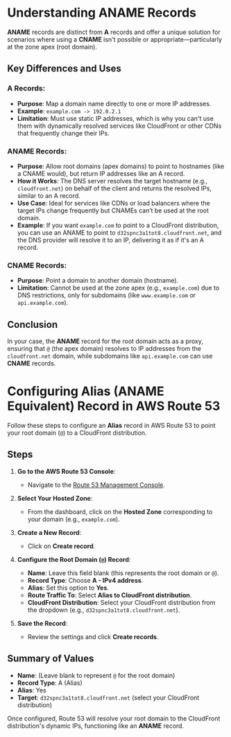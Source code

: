 
# Understanding ANAME Records

**ANAME** records are distinct from **A** records and offer a unique solution for scenarios where using a **CNAME** isn't possible or appropriate—particularly at the zone apex (root domain).

## Key Differences and Uses

### A Records:
- **Purpose**: Map a domain name directly to one or more IP addresses.
- **Example**: `example.com -> 192.0.2.1`
- **Limitation**: Must use static IP addresses, which is why you can't use them with dynamically resolved services like CloudFront or other CDNs that frequently change their IPs.

### ANAME Records:
- **Purpose**: Allow root domains (apex domains) to point to hostnames (like a CNAME would), but return IP addresses like an A record.
- **How it Works**: The DNS server resolves the target hostname (e.g., `cloudfront.net`) on behalf of the client and returns the resolved IPs, similar to an A record.
- **Use Case**: Ideal for services like CDNs or load balancers where the target IPs change frequently but CNAMEs can’t be used at the root domain.
- **Example**: If you want `example.com` to point to a CloudFront distribution, you can use an ANAME to point to `d32spnc3a1tot8.cloudfront.net`, and the DNS provider will resolve it to an IP, delivering it as if it's an A record.

### CNAME Records:
- **Purpose**: Point a domain to another domain (hostname).
- **Limitation**: Cannot be used at the zone apex (e.g., `example.com`) due to DNS restrictions, only for subdomains (like `www.example.com` or `api.example.com`).

## Conclusion

In your case, the **ANAME** record for the root domain acts as a proxy, ensuring that `@` (the apex domain) resolves to IP addresses from the `cloudfront.net` domain, while subdomains like `api.example.com` can use **CNAME** records.


# Configuring Alias (ANAME Equivalent) Record in AWS Route 53

Follow these steps to configure an **Alias** record in AWS Route 53 to point your root domain (`@`) to a CloudFront distribution.

## Steps

1. **Go to the AWS Route 53 Console**:
   - Navigate to the [Route 53 Management Console](https://console.aws.amazon.com/route53/).

2. **Select Your Hosted Zone**:
   - From the dashboard, click on the **Hosted Zone** corresponding to your domain (e.g., `example.com`).

3. **Create a New Record**:
   - Click on **Create record**.

4. **Configure the Root Domain (`@`) Record**:
   - **Name**: Leave this field blank (this represents the root domain or `@`).
   - **Record Type**: Choose **A - IPv4 address**.
   - **Alias**: Set this option to **Yes**.
   - **Route Traffic To**: Select **Alias to CloudFront distribution**.
   - **CloudFront Distribution**: Select your CloudFront distribution from the dropdown (e.g., `d32spnc3a1tot8.cloudfront.net`).

5. **Save the Record**:
   - Review the settings and click **Create records**.

## Summary of Values

- **Name**: (Leave blank to represent `@` for the root domain)
- **Record Type**: A (Alias)
- **Alias**: Yes
- **Target**: `d32spnc3a1tot8.cloudfront.net` (select your CloudFront distribution)

Once configured, Route 53 will resolve your root domain to the CloudFront distribution's dynamic IPs, functioning like an **ANAME** record.
